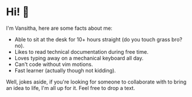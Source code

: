 # Hi! 👋

I'm Vansitha, here are some facts about me:
- Able to sit at the desk for 10+ hours straight (do you touch grass bro? no).
- Likes to read technical documentation during free time. 
- Loves typing away on a mechanical keyboard all day.
- Can't code without vim motions.
- Fast learner (actually though not kidding).

Well, jokes aside, if you're looking for someone to collaborate with to bring an idea to life, I'm all up for it. Feel free to drop a text.
